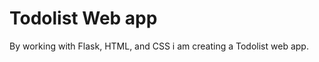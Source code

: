 <h1>Todolist Web app</h1>


By working with Flask, HTML, and CSS i am creating a Todolist web app.


